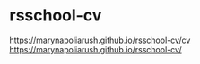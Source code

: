 # rsschool-cv
https://marynapoliarush.github.io/rsschool-cv/cv
https://marynapoliarush.github.io/rsschool-cv/
